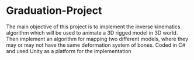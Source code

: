 # Graduation-Project
The main objective of this project is to implement the inverse kinematics algorithm which will be used to animate a 3D rigged model in 3D world. Then implement an algorithm for mapping two different models, where they may or may not have the same deformation system of bones. Coded in C# and used Unity as a platform for the implementation
